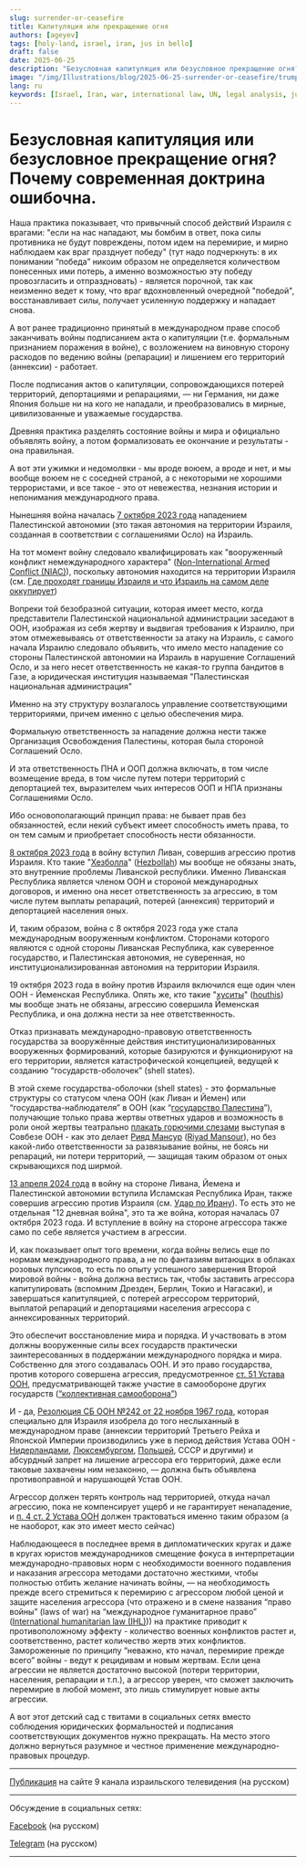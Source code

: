 ```yaml
---
slug: surrender-or-ceasefire
title: Капитуляция или прекращение огня
authors: [ageyev]
tags: [holy-land, israel, iran, jus in bello]
draft: false
date: 2025-06-25
description: "Безусловная капитуляция или безусловное прекращение огня? Почему современная доктрина ошибочна"
image: "/img/Illustrations/blog/2025-06-25-surrender-or-ceasefire/trump_surrender.png" 
lang: ru
keywords: [Israel, Iran, war, international law, UN, legal analysis, jus in bello]
---
```


# Безусловная капитуляция или безусловное прекращение огня? Почему современная доктрина ошибочна.

Наша практика показывает, что привычный способ действий Израиля с врагами: "если на нас нападают, мы бомбим в ответ, пока силы противника не будут повреждены, потом идем на перемирие, и мирно наблюдаем как враг празднует победу" (тут надо подчеркнуть: в их понимании “победа” никоим образом не определяется количеством понесенных ими потерь, а именно возможностью эту победу провозгласить и отпраздновать) -  является порочной, так как неизменно ведет к тому, что враг вдохновленный очередной "победой", восстанавливает силы, получает усиленную поддержку и нападает снова.

А вот ранее традиционно принятый в международном праве способ заканчивать войны подписанием акта о капитуляции (т.е. формальным признанием поражения в войне), с возложением на виновную сторону расходов по ведению войны (репарации) и лишением его территорий (аннексии) - работает.
<!-- truncate --> 

После подписания актов о капитуляции, сопровождающихся потерей территорий, депортациями и репарациями, — ни Германия, ни даже Япония больше ни на кого не нападали, и преобразовались в мирные, цивилизованные и уважаемые государства.

Древняя практика разделять состояние войны и мира и официально объявлять войну, а потом формализовать ее окончание и результаты - она правильная.

А вот эти ужимки и недомолвки - мы вроде воюем, а вроде и нет, и мы вообще воюем не с соседней страной, а с некоторыми не хорошими террористами, и все такое - это от невежества, незнания истории и непонимания международного права.

Нынешняя война началась [7 октября 2023 года](https://en.wikipedia.org/wiki/October_7_attacks) нападением Палестинской автономии (это такая автономия на территории Израиля, созданная в соответствии с соглашениями Осло) на Израиль.

На тот момент войну следовало квалифицировать как "вооруженный конфликт немеждународного характера" ([Non-International Armed Conflict (NIAC)](https://www.undrr.org/understanding-disaster-risk/terminology/hips/so0002)), поскольку автономия находится на территории Израиля (см. [Где проходят границы Израиля и что Израиль на самом деле оккупирует](https://international-law.info/ru/Holy-Land/borders_and_territory_of_israel/))

Вопреки той безобразной ситуации, которая имеет место, когда представители Палестинской национальной администрации заседают в ООН, изображая из себя жертву и выдвигая требования к Израилю, при этом отмежевываясь от ответственности за атаку на Израиль, с самого начала Израилю следовало объявить, что имело место нападение со стороны Палестинской автономии на Израиль в нарушение Соглашений Осло, и за него несет ответственность не какая-то группа бандитов в Газе, а юридическая институция называемая "Палестинская национальная администрация"

Именно на эту структуру возлагалось управление соответствующими территориями, причем именно с целью обеспечения мира.

Формальную ответственность за нападение должна нести также Организация Освобождения Палестины, которая была стороной Соглашений Осло.

И эта ответственность ПНА и ООП должна включать, в том числе возмещение вреда, в том числе путем потери территорий с депортацией тех, выразителем чьих интересов ООП и НПА признаны Соглашениями Осло.

Ибо основополагающий принцип права: не бывает прав без обязанностей, если некий субъект имеет способность иметь права, то он тем самым и приобретает способность нести обязанности.

[8 октября 2023 года](https://en.wikipedia.org/wiki/Israel%E2%80%93Hezbollah_conflict_(2023%E2%80%93present)) в войну вступил Ливан, совершив агрессию против Израиля. Кто такие "[Хезболла](https://ru.wikipedia.org/wiki/%D0%A5%D0%B5%D0%B7%D0%B1%D0%BE%D0%BB%D0%BB%D0%B0)" ([Hezbollah](https://en.wikipedia.org/wiki/Hezbollah)) мы вообще не обязаны знать, это внутренние проблемы Ливанской республики. Именно Ливанская Республика является членом ООН и стороной международных договоров, и именно она несет ответственность за агрессию, в том числе путем выплаты репараций, потерей (аннексия) территорий и депортацией населения оных.

И, таким образом, война с 8 октября 2023 года уже стала международным вооруженным конфликтом. Сторонами которого являются с одной стороны Ливанская Республика, как суверенное государство, и Палестинская автономия, не суверенная, но институционализированная автономия на территории Израиля.

19 октября 2023 года в войну против Израиля включился еще один член ООН - Йеменская Республика. Опять же, кто такие "[хуситы](https://ru.wikipedia.org/wiki/%D0%A5%D1%83%D1%81%D0%B8%D1%82%D1%8B)" ([houthis](https://en.wikipedia.org/wiki/Houthis)) мы вообще знать не обязаны, агрессию совершила Йеменская Республика, и она должна нести за нее ответственность.

Отказ признавать международно-правовую ответственность государства за вооружённые действия институционализированных вооруженных формирований, которые базируются и функционируют на его территории, является катастрофической концепцией, ведущей к созданию “государств-оболочек” (shell states).

В этой схеме государства-оболочки (shell states) - это формальные структуры со статусом члена ООН (как Ливан и Йемен) или “государства-наблюдателя” в ООН (как “[государство Палестина](https://international-law.info/ru/Holy-Land/state_of_palestine/)”), получающие только права жертвы ответных ударов и возможность в роли оной жертвы театрально [плакать горючими слезами](https://www.youtube.com/shorts/h8Uh9vIMqkU) выступая в Совбезе ООН - как это делает [Рияд Мансур](https://ru.wikipedia.org/wiki/%D0%9C%D0%B0%D0%BD%D1%81%D1%83%D1%80,_%D0%A0%D0%B8%D1%8F%D0%B4) ([Riyad Mansour](https://en.wikipedia.org/wiki/Riyad_Mansour)), но без какой-либо ответственности за развязывание войны, не боясь ни репараций, ни потери территорий, — защищая таким образом от оных скрывающихся под ширмой.

[13 апреля 2024 года](https://en.wikipedia.org/wiki/April_2024_Iranian_strikes_on_Israel) в войну на стороне Ливана, Йемена и Палестинской автономии вступила Исламская Республика Иран, также совершив агрессию против Израиля (см. [Удар по Ирану](https://international-law.info/ru/blog/strike-on-iran)). То есть это не отдельная "12 дневная война", это та же война, которая началась 07 октября 2023 года. И вступление в войну на стороне агрессора также само по себе является участием в агрессии.

И, как показывает опыт того времени, когда войны велись еще по нормам международного права, а не по фантазиям витающих в облаках розовых пупсиков, то есть по опыту успешного завершения Второй мировой войны - война должна вестись так, чтобы заставить агрессора капитулировать (вспомним Дрезден, Берлин, Токио и Нагасаки), и завершаться капитуляцией, с потерей агрессором территорий, выплатой репараций и депортациями населения агрессора с аннексированных территорий.

Это обеспечит восстановление мира и порядка. И участвовать в этом должны вооруженные силы всех государств практически заинтересованных в поддержании международного порядка и мира. Собственно для этого создавалась ООН. И это право государства, против которого совершена агрессия, предусмотренное [ст. 51 Устава ООН](https://ru.wikisource.org/wiki/%D0%A3%D1%81%D1%82%D0%B0%D0%B2_%D0%9E%D1%80%D0%B3%D0%B0%D0%BD%D0%B8%D0%B7%D0%B0%D1%86%D0%B8%D0%B8_%D0%9E%D0%B1%D1%8A%D0%B5%D0%B4%D0%B8%D0%BD%D1%91%D0%BD%D0%BD%D1%8B%D1%85_%D0%9D%D0%B0%D1%86%D0%B8%D0%B9#%D0%A1%D1%82%D0%B0%D1%82%D1%8C%D1%8F_51), предусматривающей также участие в самообороне других государств ([“коллективная самооборона”](https://ru.wikipedia.org/wiki/%D0%9A%D0%BE%D0%BB%D0%BB%D0%B5%D0%BA%D1%82%D0%B8%D0%B2%D0%BD%D0%B0%D1%8F_%D1%81%D0%B0%D0%BC%D0%BE%D0%BE%D0%B1%D0%BE%D1%80%D0%BE%D0%BD%D0%B0))

И - да, [Резолюция СБ ООН №242 от 22 ноября 1967 года](https://ru.wikipedia.org/wiki/%D0%A0%D0%B5%D0%B7%D0%BE%D0%BB%D1%8E%D1%86%D0%B8%D1%8F_%D0%A1%D0%BE%D0%B2%D0%B5%D1%82%D0%B0_%D0%91%D0%B5%D0%B7%D0%BE%D0%BF%D0%B0%D1%81%D0%BD%D0%BE%D1%81%D1%82%D0%B8_%D0%9E%D0%9E%D0%9D_242), которая специально для Израиля изобрела до того неслыханный в международном праве (аннексии территорий Третьего Рейха и Японской Империи производились уже в период действия Устава ООН - [Нидерландами](https://en.wikipedia.org/wiki/Dutch_annexation_of_German_territory_after_the_Second_World_War), [Люксембургом](https://en.wikipedia.org/wiki/Luxembourg_annexation_plans_after_the_Second_World_War), [Польшей](https://en.wikipedia.org/wiki/Recovered_Territories), СССР и другими) и абсурдный запрет на лишение агрессора его территорий, даже если таковые захвачены ним незаконно, — должна быть объявлена противоправной и нарушающей Устав ООН.

Агрессор должен терять контроль над территорией, откуда начал агрессию, пока не компенсирует ущерб и не гарантирует ненападение, и [п. 4 ст. 2 Устава ООН](https://ru.wikisource.org/wiki/%D0%A3%D1%81%D1%82%D0%B0%D0%B2_%D0%9E%D1%80%D0%B3%D0%B0%D0%BD%D0%B8%D0%B7%D0%B0%D1%86%D0%B8%D0%B8_%D0%9E%D0%B1%D1%8A%D0%B5%D0%B4%D0%B8%D0%BD%D1%91%D0%BD%D0%BD%D1%8B%D1%85_%D0%9D%D0%B0%D1%86%D0%B8%D0%B9#%D0%A1%D1%82%D0%B0%D1%82%D1%8C%D1%8F_2) должен трактоваться именно таким образом (а не наоборот, как это имеет место сейчас)

Наблюдающееся в последнее время в дипломатических кругах и даже в кругах юристов международников смещение фокуса в интерпретации международно-правовых норм с необходимости военного подавления и наказания агрессора методами достаточно жесткими, чтобы полностью отбить желание начинать войны, — на необходимость прежде всего стремиться к перемирию с агрессором любой ценой и защите населения агрессора (что отражено и в смене названия “право войны” (laws of war) на “международное гуманитарное право” ([International humanitarian law (IHL)](https://en.wikipedia.org/wiki/International_humanitarian_law))) на практике приводит к противоположному эффекту - количество военных конфликтов растет и, соответственно, растет количество жертв этих конфликтов. Замороженные по принципу “неважно, кто начал, перемирие прежде всего” войны - ведут к рецидивам и новым жертвам. Если цена агрессии не является достаточно высокой (потери территории, населения, репарации и т.п.), а агрессор уверен, что сможет заключить перемирие в любой момент, это лишь стимулирует новые акты агрессии.

А вот этот детский сад с твитами в социальных сетях вместо соблюдения юридических формальностей и подписания соответствующих документов нужно прекращать. На место этого должно вернуться разумное и честное применение международно-правовых процедур.

--- 

[Публикация](https://www.9tv.co.il/item/93693) на сайте 9 канала израильского телевидения (на русском) 

----

Обсуждение в социальных сетях: 

[Facebook](https://www.facebook.com/viktor.ageyev/posts/pfbid0Lb3REtzBeHDk3SLQUCrYj9BQLSgDsAfUtLojw8o3fxr4MkeqRk568cRukgiYzWZFl) (на русском) 

[Telegram](https://t.me/israel_9/110469) (на русском)

--- 

